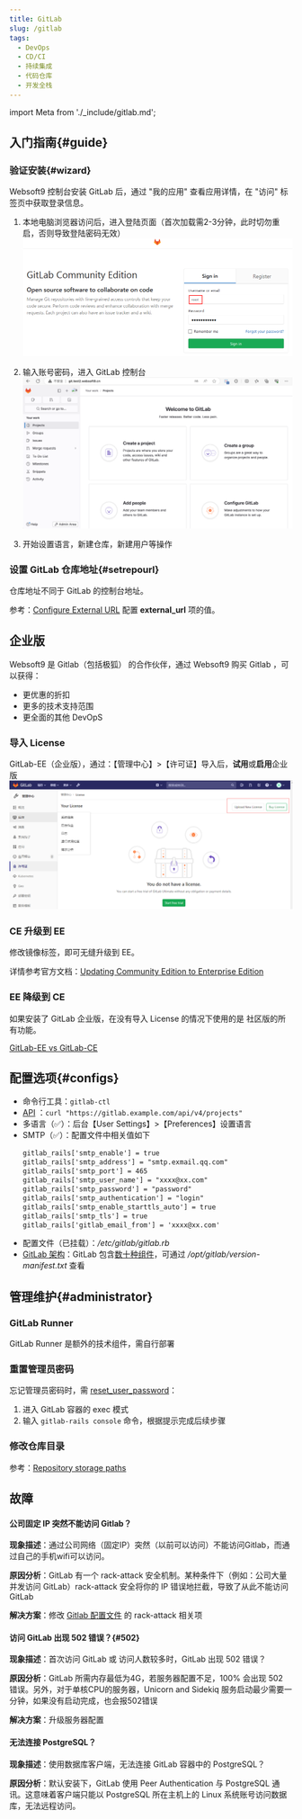 ```yaml
---
title: GitLab
slug: /gitlab
tags:
  - DevOps
  - CD/CI
  - 持续集成
  - 代码仓库
  - 开发全栈
---
```


import Meta from './_include/gitlab.md';

<Meta name="meta" />

## 入门指南{#guide}

### 验证安装{#wizard}

Websoft9 控制台安装 GitLab 后，通过 "我的应用" 查看应用详情，在 "访问" 标签页中获取登录信息。  

1. 本地电脑浏览器访问后，进入登陆页面（首次加载需2-3分钟，此时切勿重启，否则导致登陆密码无效）
   ![GitLab 登录](./assets/gitlab-login-websoft9.png)

2. 输入账号密码，进入 GitLab 控制台
   ![GitLab 后台](./assets/gitlab-backend-websoft9.png)

3. 开始设置语言，新建仓库，新建用户等操作


### 设置 GitLab 仓库地址{#setrepourl}

仓库地址不同于 GitLab 的控制台地址。  

参考：[Configure External URL](https://docs.gitlab.com/omnibus/settings/configuration.html#configuring-the-external-url-for-gitlab) 配置 **external_url** 项的值。

## 企业版

Websoft9 是 Gitlab（包括极狐） 的合作伙伴，通过 Websoft9 购买 Gitlab ，可以获得：

- 更优惠的折扣
- 更多的技术支持范围
- 更全面的其他 DevOpS 

### 导入 License

GitLab-EE（企业版），通过：【管理中心】>【许可证】导入后，**试用**或**启用**企业版
![Gitlab 导入授权](./assets/gitlabee-license-websoft9.png)

### CE 升级到 EE

修改镜像标签，即可无缝升级到 EE。   

详情参考官方文档：[Updating Community Edition to Enterprise Edition](https://docs.gitlab.com/omnibus/update/README.html#updating-community-edition-to-enterprise-edition)

### EE 降级到 CE

如果安装了 GitLab 企业版，在没有导入 License 的情况下使用的是 社区版的所有功能。  

[GitLab-EE vs GitLab-CE](https://about.gitlab.com/install/ce-or-ee/)

## 配置选项{#configs}

- 命令行工具：`gitlab-ctl`
- [API](https://docs.gitlab.com/ee/api/) ：`curl "https://gitlab.example.com/api/v4/projects"`
- 多语言（✅）：后台【User Settings】>【Preferences】设置语言
- SMTP（✅）：配置文件中相关值如下
   ```
   gitlab_rails['smtp_enable'] = true
   gitlab_rails['smtp_address'] = "smtp.exmail.qq.com"
   gitlab_rails['smtp_port'] = 465
   gitlab_rails['smtp_user_name'] = "xxxx@xx.com"
   gitlab_rails['smtp_password'] = "password"
   gitlab_rails['smtp_authentication'] = "login"
   gitlab_rails['smtp_enable_starttls_auto'] = true
   gitlab_rails['smtp_tls'] = true
   gitlab_rails['gitlab_email_from'] = 'xxxx@xx.com'
   ```
- 配置文件（已挂载）：*/etc/gitlab/gitlab.rb*
- [GitLab 架构](https://docs.gitlab.com/ee/development/architecture.html)：GitLab 包含[数十种组件](https://docs.gitlab.com/ee/development/architecture.html#component-list)，可通过 */opt/gitlab/version-manifest.txt* 查看

## 管理维护{#administrator}

### GitLab Runner

GitLab Runner 是额外的技术组件，需自行部署

### 重置管理员密码

忘记管理员密码时，需 [reset_user_password](https://docs.gitlab.com/13.11/ee/security/reset_user_password.html)：  

1. 进入 GitLab 容器的 exec 模式
2. 输入 `gitlab-rails console` 命令，根据提示完成后续步骤

### 修改仓库目录

参考：[Repository storage paths](https://docs.gitlab.com/ee/administration/repository_storage_paths.html)

## 故障

#### 公司固定 IP 突然不能访问 Gitlab？

**现象描述**：通过公司网络（固定IP）突然（以前可以访问）不能访问Gitlab，而通过自己的手机wifi可以访问。   

**原因分析**：GitLab 有一个 rack-attack 安全机制。某种条件下（例如：公司大量并发访问 GitLab）rack-attack 安全将你的 IP 错误地拦截，导致了从此不能访问 GitLab   

**解决方案**：修改 [Gitlab 配置文件](../gitlab#path) 的 rack-attack 相关项


#### 访问 GitLab 出现 502 错误？{#502}

**现象描述**：首次访问 GitLab 或 访问人数较多时，GitLab 出现 502 错误？   

**原因分析**：GitLab 所需内存最低为4G，若服务器配置不足，100% 会出现 502 错误。另外，对于单核CPU的服务器，Unicorn and Sidekiq 服务启动最少需要一分钟，如果没有启动完成，也会报502错误   

**解决方案**：升级服务器配置

#### 无法连接 PostgreSQL？

**现象描述**：使用数据库客户端，无法连接 GitLab 容器中的 PostgreSQL？ 

**原因分析**：默认安装下，GitLab 使用 Peer Authentication 与 PostgreSQL 通讯。这意味着客户端只能以 PostgreSQL 所在主机上的 Linux 系统账号访问数据库，无法远程访问。
